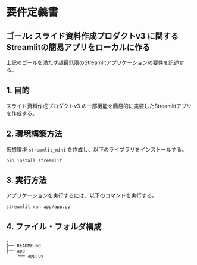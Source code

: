 # 要件定義書
## ゴール: スライド資料作成プロダクトv3 に関するStreamlitの簡易アプリをローカルに作る
上記のゴールを満たす超最低限のStreamlitアプリケーションの要件を記述する。

## 1. 目的
スライド資料作成プロダクトv3 の一部機能を簡易的に実装したStreamlitアプリを作成する。

## 2. 環境構築方法
仮想環境 `streamlit_mini` を作成し、以下のライブラリをインストールする。
```
pip install streamlit
```

## 3. 実行方法
アプリケーションを実行するには、以下のコマンドを実行する。
```
streamlit run app/app.py
```

## 4. ファイル・フォルダ構成
```
.
├── README.md
├── app
    └── app.py
```